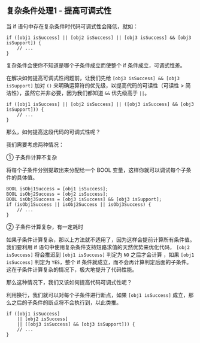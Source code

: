 ## 复杂条件处理1 - 提高可调式性

当 if 语句中存在复杂条件时代码可调式性会降低，就如：

```objc
if ([obj1 isSuccess] || [obj2 isSuccess] || [obj3 isSuccess] && [obj3 isSupport]) {
    // ...
}
```

复杂条件会使你不知道是哪个子条件成立而使整个 if 条件成立，可调式性差。

在解决如何提高可调式性问题前，让我们先给 `[obj3 isSuccess] && [obj3 isSupport]` 加对 `()` 来明确运算符的优先级，以提高代码的可读性（可读性 > 简洁性），虽然它并非必要，因为我们都知道 `&&` 优先级高于 `||`。

```objc
if ([obj1 isSuccess] || [obj2 isSuccess] || ([obj3 isSuccess] && [obj3 isSupport])) {
    // ...
}
```

那么，如何提高这段代码的可调式性呢？

我们需要考虑两种情况：

① 子条件计算不复杂

将每个子条件分别提取出来分配给一个 BOOL 变量，这样你就可以调试每个子条件的具体值。

```objc
BOOL isObj1Success = [obj1 isSuccess];
BOOL isObj2Success = [obj2 isSuccess];
BOOL isObj3Success = [obj3 isSuccess] && [obj3 isSupport];
if (isObj1Success || isObj2Success || isObj3Success) {
    // ...
}
```

② 子条件计算复杂，有一定耗时

如果子条件计算复杂，那以上方法就不适用了，因为这样会提前计算所有条件值。我们要利用 if 语句中使用复杂条件支持短路求值的天然优势来优化代码，
`[obj2 isSuccess]` 将会推迟到 `[obj1 isSuccess]` 判定为 `NO` 之后才会计算 ，如果 `[obj1 isSuccess]` 判定为 `YES`，整个 if 条件就成立，而不会再计算判定后面的子条件。这在子条件计算复杂的情况下，极大地提升了代码性能。

那么这种情况下，我们又该如何提高代码可调式性呢？

利用换行，我们就可以对每个子条件进行断点，如果 `[obj1 isSuccess]` 成立，那么之后的子条件的断点将不会执行到，以此类推。

```objc
if ([obj1 isSuccess] 
    || [obj2 isSuccess] 
    || ([obj3 isSuccess] && [obj3 isSupport])) {
    // ...
}
```
